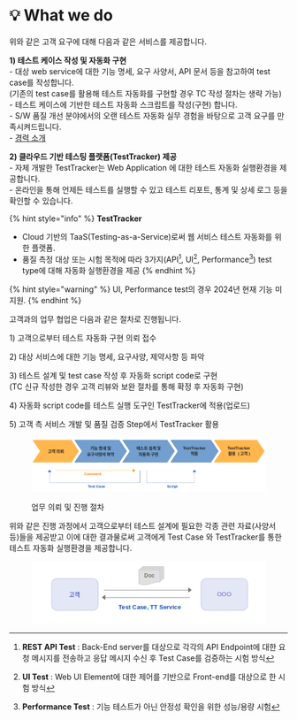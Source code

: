 # 💡 What we do

위와 같은 고객 요구에 대해 다음과 같은 서비스를 제공합니다.

**1) 테스트 케이스 작성 및 자동화 구현**\
&#x20;\- 대상 web service에 대한 기능 명세, 요구 사양서, API 문서 등을 참고하여 test case를 작성합니다.\
&#x20;  (기존의 test case를 활용해 테스트 자동화를 구현할 경우 TC 작성 절차는 생략 가능)\
&#x20;\- 테스트 케이스에 기반한 테스트 자동화 스크립트를 작성(구현) 합니다.\
&#x20;\- S/W 품질 개선 분야에서의 오랜 테스트 자동화 실무 경험을 바탕으로 고객 요구를 만족시켜드립니다.\
&#x20;\- [경력 소개](https://app.gitbook.com/o/Jz2ZCXJfF2jNmfW0vWtT/s/OyQOJURT7A693mea4fE4/)



**2) 클라우드 기반 테스팅 플랫폼(TestTracker) 제공** \
&#x20;\- 자체 개발한 TestTracker는 Web Application 에 대한 테스트 자동화 실행환경을 제공합니다.\
&#x20;\- 온라인을 통해 언제든 테스트를 실행할 수 있고 테스트 리포트, 통계 및 상세 로그 등을 확인할 수 있습니다.



{% hint style="info" %}
**TestTracker**

* Cloud 기반의 TaaS(Testing-as-a-Service)로써 웹 서비스 테스트 자동화를 위한 플랫폼.
* 품질 측정 대상 또는 시험 목적에 따라 3가지(API[^1], UI[^2], Performance[^3]) test type에 대해 자동화 실행환경을 제공
{% endhint %}

{% hint style="warning" %}
UI, Performance test의 경우 2024년 현재 기능 미지원.
{% endhint %}



고객과의 업무 협업은 다음과 같은 절차로 진행됩니다.

1\) 고객으로부터 테스트 자동화 구현 의뢰 접수

2\) 대상 서비스에 대한 기능 명세, 요구사양, 제약사항 등 파악

3\) 테스트 설계 및 test case 작성 후 자동화 script code로 구현\
&#x20; (TC 신규 작성한 경우 고객 리뷰와 보완 절차를 통해 확정 후 자동화 구현)

4\) 자동화 script code를 테스트 실행 도구인 TestTracker에 적용(업로드)

5\) 고객 측 서비스 개발 및 품질 검증 Step에서 TestTracker 활용

<figure><img src="../.gitbook/assets/image (61).png" alt=""><figcaption><p>업무 의뢰 및 진행 절차</p></figcaption></figure>



위와 같은 진행 과정에서 고객으로부터 테스트 설계에 필요한 각종 관련 자료(사양서 등)들을 제공받고 이에 대한 결과물로써 고객에게 Test Case 와 TestTracker를 통한 테스트 자동화 실행환경을 제공합니다.

<figure><img src="../.gitbook/assets/image (66).png" alt=""><figcaption></figcaption></figure>



[^1]: **REST API Test** : Back-End server를 대상으로 각각의 API Endpoint에 대한 요청 메시지를 전송하고 응답 메시지 수신 후 Test Case를 검증하는 시험 방식

[^2]: **UI Test** : Web UI Element에 대한 제어를 기반으로 Front-end를 대상으로 한 시험 방식

[^3]: **Performance Test** : 기능 테스트가 아닌 안정성 확인을 위한 성능/용량 시험
